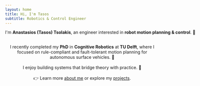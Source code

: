 ```yaml
---
layout: home
title: Hi, I'm Tasos
subtitle: Robotics & Control Engineer
---
```



<p style="white-space: nowrap; text-align: center;">
I'm <strong>Anastasios (Tasos) Tsolakis</strong>, an engineer interested in 
<strong>robot motion planning & control</strong>. 🤖
</p>


<br>

<p style="max-width: 150ch; margin: 0 auto; text-align: center;">
I recently completed my <strong>PhD</strong> in <strong>Cognitive Robotics</strong> at <strong>TU Delft</strong>, where I focused on rule-compliant and fault-tolerant motion planning for autonomous surface vehicles.&nbsp;🚢
</p>

<br>

<p style="max-width: 150ch; margin: 0 auto; text-align: center;">
I enjoy building systems that bridge theory with practice.&nbsp;🔧
</p>

<br>

<p style="max-width: 150ch; margin: 0 auto; text-align: center;">
👉 Learn more <a href="/aboutme">about me</a> or explore my <a href="/projects">projects</a>.
</p>
